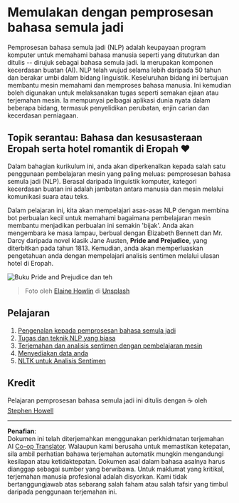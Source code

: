 <!--
CO_OP_TRANSLATOR_METADATA:
{
  "original_hash": "1eb379dc2d0c9940b320732d16083778",
  "translation_date": "2025-09-05T20:24:54+00:00",
  "source_file": "6-NLP/README.md",
  "language_code": "ms"
}
-->
# Memulakan dengan pemprosesan bahasa semula jadi

Pemprosesan bahasa semula jadi (NLP) adalah keupayaan program komputer untuk memahami bahasa manusia seperti yang dituturkan dan ditulis -- dirujuk sebagai bahasa semula jadi. Ia merupakan komponen kecerdasan buatan (AI). NLP telah wujud selama lebih daripada 50 tahun dan berakar umbi dalam bidang linguistik. Keseluruhan bidang ini bertujuan membantu mesin memahami dan memproses bahasa manusia. Ini kemudian boleh digunakan untuk melaksanakan tugas seperti semakan ejaan atau terjemahan mesin. Ia mempunyai pelbagai aplikasi dunia nyata dalam beberapa bidang, termasuk penyelidikan perubatan, enjin carian dan kecerdasan perniagaan.

## Topik serantau: Bahasa dan kesusasteraan Eropah serta hotel romantik di Eropah ❤️

Dalam bahagian kurikulum ini, anda akan diperkenalkan kepada salah satu penggunaan pembelajaran mesin yang paling meluas: pemprosesan bahasa semula jadi (NLP). Berasal daripada linguistik komputer, kategori kecerdasan buatan ini adalah jambatan antara manusia dan mesin melalui komunikasi suara atau teks.

Dalam pelajaran ini, kita akan mempelajari asas-asas NLP dengan membina bot perbualan kecil untuk memahami bagaimana pembelajaran mesin membantu menjadikan perbualan ini semakin 'bijak'. Anda akan mengembara ke masa lampau, berbual dengan Elizabeth Bennett dan Mr. Darcy daripada novel klasik Jane Austen, **Pride and Prejudice**, yang diterbitkan pada tahun 1813. Kemudian, anda akan memperluaskan pengetahuan anda dengan mempelajari analisis sentimen melalui ulasan hotel di Eropah.

![Buku Pride and Prejudice dan teh](../../../6-NLP/images/p&p.jpg)
> Foto oleh <a href="https://unsplash.com/@elaineh?utm_source=unsplash&utm_medium=referral&utm_content=creditCopyText">Elaine Howlin</a> di <a href="https://unsplash.com/s/photos/pride-and-prejudice?utm_source=unsplash&utm_medium=referral&utm_content=creditCopyText">Unsplash</a>
  
## Pelajaran

1. [Pengenalan kepada pemprosesan bahasa semula jadi](1-Introduction-to-NLP/README.md)
2. [Tugas dan teknik NLP yang biasa](2-Tasks/README.md)
3. [Terjemahan dan analisis sentimen dengan pembelajaran mesin](3-Translation-Sentiment/README.md)
4. [Menyediakan data anda](4-Hotel-Reviews-1/README.md)
5. [NLTK untuk Analisis Sentimen](5-Hotel-Reviews-2/README.md)

## Kredit 

Pelajaran pemprosesan bahasa semula jadi ini ditulis dengan ☕ oleh [Stephen Howell](https://twitter.com/Howell_MSFT)

---

**Penafian**:  
Dokumen ini telah diterjemahkan menggunakan perkhidmatan terjemahan AI [Co-op Translator](https://github.com/Azure/co-op-translator). Walaupun kami berusaha untuk memastikan ketepatan, sila ambil perhatian bahawa terjemahan automatik mungkin mengandungi kesilapan atau ketidaktepatan. Dokumen asal dalam bahasa asalnya harus dianggap sebagai sumber yang berwibawa. Untuk maklumat yang kritikal, terjemahan manusia profesional adalah disyorkan. Kami tidak bertanggungjawab atas sebarang salah faham atau salah tafsir yang timbul daripada penggunaan terjemahan ini.